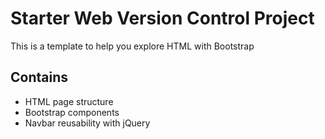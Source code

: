 # Starter Web Version Control Project

This is a template to help you explore HTML with Bootstrap


## Contains
- HTML page structure
- Bootstrap components
- Navbar reusability with jQuery
